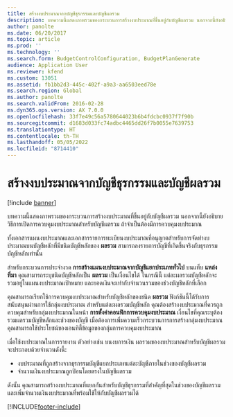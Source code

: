 ```yaml
---
title: สร้างงบประมาณจากบัญชีธุรกรรมและบัญชีผลรวม
description: บทความนี้แสดงภาพรวมของกระบวนการสร้างงบประมาณที่ขึ้นอยู่กับบัญชีผลรวม นอกจากนี้ยังอธิบายวิธีการเปิดการควบคุมงบประมาณสำหรับบัญชีผลรวม ถ้าจำเป็นต้องมีการควบคุมงบประมาณ
author: panolte
ms.date: 06/20/2017
ms.topic: article
ms.prod: ''
ms.technology: ''
ms.search.form: BudgetControlConfiguration, BudgetPlanGenerate
audience: Application User
ms.reviewer: kfend
ms.custom: 13051
ms.assetid: fb1bb2d3-445c-402f-a9a3-aa6503eed78e
ms.search.region: Global
ms.author: panolte
ms.search.validFrom: 2016-02-28
ms.dyn365.ops.version: AX 7.0.0
ms.openlocfilehash: 33f7e49c56a5780644023b6b4fdcbc0937f7f90b
ms.sourcegitcommit: d1683d033fc74adbc4465dd26f7b0055e7639753
ms.translationtype: HT
ms.contentlocale: th-TH
ms.lasthandoff: 05/05/2022
ms.locfileid: "8714410"
---
```

# <a name="create-a-budget-from-transaction-accounts-and-total-accounts"></a>สร้างงบประมาณจากบัญชีธุรกรรมและบัญชีผลรวม

[!include [banner](../includes/banner.md)]

บทความนี้แสดงภาพรวมของกระบวนการสร้างงบประมาณที่ขึ้นอยู่กับบัญชีผลรวม นอกจากนี้ยังอธิบายวิธีการเปิดการควบคุมงบประมาณสำหรับบัญชีผลรวม ถ้าจำเป็นต้องมีการควบคุมงบประมาณ

ทั้งเอกสารแผนงบประมาณและเอกสารรายการทะเบียนงบประมาณที่อนุญาตสำหรับการจัดทำงบประมาณบนบัญชีหลักที่มีชนิดบัญชีหลักของ **ผลรวม** สามารถลงรายการบัญชีที่เกิดขึ้นจริงกับธุรกรรมบัญชีหลักเท่านั้น 

สำหรับกระบวนการประจำงวด **การสร้างแผนงบประมาณจากบัญชีแยกประเภททั่วไป** บนแท็บ **แหล่งที่มา** คุณสามารถระบุชนิดบัญชีหลักเป็น **ผลรวม** เป็นเงื่อนไขได้ ในกรณีนี้ แต่ละผลรวมบัญชีหลักจะรวมอยู่ในแผนงบประมาณเป้าหมาย และยอดเงินจะเท่ากับจำนวนรวมของช่วงบัญชีหลักที่เลือก 

คุณสามารถเรียกใช้การควบคุมงบประมาณสำหรับบัญชีหลักของชนิด **ผลรวม** ฟังก์ชันนี้ได้รับการสนับสนุนผ่านการใช้กลุ่มงบประมาณ สำหรับแต่ละผลรวมบัญชีหลัก คุณต้องสร้างงบประมาณที่ควรถูกควบคุมสำหรับกลุ่มงบประมาณในหน้า **การตั้งค่าคอนฟิกการควบคุมงบประมาณ** เงื่อนไขที่คุณระบุต้องรวมผลรวมบัญชีหลักและช่วงของบัญชี เมื่อต้องการเพิ่มความเร็วกระบวนการการสร้างกลุ่มงบประมาณ คุณสามารถใช้ประโยชน์ของเอนทิตี้ข้อมูลของกลุ่มการควบคุมงบประมาณ 

เมื่อใช้งบประมาณในการรายงาน ตัวอย่างเช่น บนงบการเงิน ผลรวมของงบประมาณสำหรับบัญชีผลรวมจะประกอบด้วยจำนวนดังนี้:

-   งบประมาณที่ถูกสร้างจากธุรกรรมบัญชีแยกประเภทแต่ละบัญชีภายในช่วงของบัญชีผลรวม
-   จำนวนเงินงบประมาณถูกป้อนโดยตรงในบัญชีผลรวม

ดังนั้น คุณสามารถสร้างงบประมาณที่แยกกันสำหรับบัญชีธุรกรรมที่สำคัญที่สุดในช่วงของบัญชีผลรวม และเพิ่มจำนวนเงินงบประมาณที่พร้อมใช้ให้กับบัญชีผลรวมได้





[!INCLUDE[footer-include](../../includes/footer-banner.md)]
